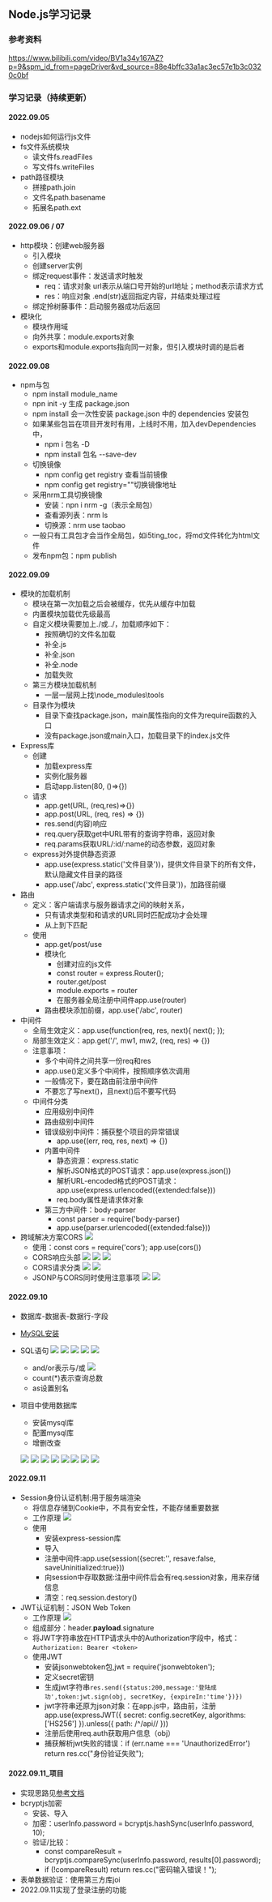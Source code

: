 ## Node.js学习记录

### 参考资料 
https://www.bilibili.com/video/BV1a34y167AZ?p=9&spm_id_from=pageDriver&vd_source=88e4bffc33a1ac3ec57e1b3c0320c0bf

### 学习记录（持续更新）

#### 2022.09.05
- nodejs如何运行js文件
- fs文件系统模块
  - 读文件fs.readFiles
  - 写文件fs.writeFiles
- path路径模块
  - 拼接path.join
  - 文件名path.basename
  - 拓展名path.ext

#### 2022.09.06 / 07
- http模块：创建web服务器
  - 引入模块
  - 创建server实例
  - 绑定request事件：发送请求时触发
    - req：请求对象 url表示从端口号开始的url地址；method表示请求方式
    - res：响应对象 .end(str)返回指定内容，并结束处理过程
  - 绑定拎树藤事件：启动服务器成功后返回
- 模块化
  - 模块作用域
  - 向外共享：module.exports对象
  - exports和module.exports指向同一对象，但引入模块时调的是后者

#### 2022.09.08
- npm与包
  - npm install module_name
  - npn init -y 生成 package.json
  - npm install 会一次性安装 package.json 中的 dependencies 安装包
  - 如果某些包旨在项目开发时有用，上线时不用，加入devDependencies中，
    - npm i 包名 -D
    - npm install 包名 --save-dev
  - 切换镜像
    - npm config get registry 查看当前镜像
    - npm config get registry=""切换镜像地址
  - 采用nrm工具切换镜像
    - 安装：npn i nrm -g（表示全局包）
    - 查看源列表：nrm ls
    - 切换源：nrm use taobao
  - 一般只有工具包才会当作全局包，如i5ting_toc，将md文件转化为html文件
  - 发布npm包：npm publish

#### 2022.09.09
- 模块的加载机制
  - 模块在第一次加载之后会被缓存，优先从缓存中加载
  - 内置模块加载优先级最高
  - 自定义模块需要加上./或../，加载顺序如下：
    - 按照确切的文件名加载
    - 补全.js
    - 补全.json
    - 补全.node
    - 加载失败
  - 第三方模块加载机制
    - 一层一层网上找\node_modules\tools
  - 目录作为模块
    - 目录下查找package.json，main属性指向的文件为require函数的入口
    - 没有package.json或main入口，加载目录下的index.js文件
- Express库
  - 创建
    - 加载express库
    - 实例化服务器
    - 启动app.listen(80, ()=>{})
  - 请求
    - app.get(URL, (req,res)=>{})
    - app.post(URL, (req, res) => {})
    - res.send(内容)响应
    - req.query获取get中URL带有的查询字符串，返回对象
    - req.params获取URL/:id/:name的动态参数，返回对象
  - express对外提供静态资源
    - app.use(express.static('文件目录'))，提供文件目录下的所有文件，默认隐藏文件目录的路径
    - app.use('/abc', express.static('文件目录'))，加路径前缀
- 路由
  - 定义：客户端请求与服务器请求之间的映射关系，
    - 只有请求类型和和请求的URL同时匹配成功才会处理
    - 从上到下匹配
  - 使用
    - app.get/post/use
    - 模块化
      - 创建对应的js文件
      - const router = express.Router();
      - router.get/post
      - module.exports = router
      - 在服务器全局注册中间件app.use(router)
    - 路由模块添加前缀，app.use('/abc', router)
- 中间件
  - 全局生效定义：app.use(function(req, res, next){ next(); });
  - 局部生效定义：app.get('/', mw1, mw2, (req, res) => {})
  - 注意事项：
    - 多个中间件之间共享一份req和res
    - app.use()定义多个中间件，按照顺序依次调用
    - 一般情况下，要在路由前注册中间件
    - 不要忘了写next()，且next()后不要写代码
  - 中间件分类
    - 应用级别中间件
    - 路由级别中间件
    - 错误级别中间件：捕获整个项目的异常错误
      - app.use((err, req, res, next) => {})
    - 内置中间件
      - 静态资源：express.static
      - 解析JSON格式的POST请求：app.use(express.json())
      - 解析URL-encoded格式的POST请求：app.use(express.urlencoded({extended:false}))
      - req.body属性是请求体对象
    - 第三方中间件：body-parser
      - const parser = require('body-parser)
      - app.use(parser.urlencoded({extended:false}))
- 跨域解决方案CORS
 ![](20220909/images/CORS图示.png)
  - 使用：const cors = require('cors'); app.use(cors())
  - CORS响应头部
     ![](20220909/images/CORS响应头部-origin.png)
     ![](20220909/images/CORS响应头部-Headers.png)
     ![](20220909/images/CORS响应头部-Methods.png)
  - CORS请求分类
     ![](20220909/images/CORS简单请求.png)
     ![](20220909/images/CORS预检请求.png)
  - JSONP与CORS同时使用注意事项
     ![](20220909/images/创建JSONP接口注意事项.png)
     ![](20220909/images/实现JSONP接口的代码.png)

#### 2022.09.10
- 数据库-数据表-数据行-字段
- [MySQL安装](./20220910/%E5%AE%89%E8%A3%85%E6%95%99%E7%A8%8B%20-%20Windows%E7%B3%BB%E7%BB%9F%E5%AE%89%E8%A3%85MySql/README.md)
- SQL语句
   ![](20220910/images/select语句.png)
   ![](20220910/images/insert语句.png)
   ![](20220910/images/update语句.png)
   ![](20220910/images/delete语句.png)
   ![](20220910/images/where子语句.png)
  - and/or表示与/或
   ![](20220910/images/order_by子语句.png)
  - count(*)表示查询总数
  - as设置别名
- 项目中使用数据库
  - 安装mysql库
  - 配置mysql库
  - 增删改查
    
   ![](20220910/images/配置sql库.png)
   ![](20220910/images/查询.png)
   ![](20220910/images/插入1.png)
   ![](20220910/images/插入2.png)
   ![](20220910/images/更新1.png)
   ![](20220910/images/更新2.png)
   ![](20220910/images/删除.png)
   ![](20220910/images/标记删除.png)

#### 2022.09.11
- Session身份认证机制:用于服务端渲染
  - 将信息存储到Cookie中，不具有安全性，不能存储重要数据
  - 工作原理
   ![](20220911/imgs/session身份认证.png)
  - 使用
    - 安装express-session库
    - 导入
    - 注册中间件:app.use(session({secret:'', resave:false, saveUninitialized:true}))
    - 向session中存取数据:注册中间件后会有req.session对象，用来存储信息
    - 清空：req.session.destory()
- JWT认证机制：JSON Web Token
  - 工作原理
   ![](20220911/imgs/jwt身份认证.png)
  - 组成部分：header.**payload**.signature
  - 将JWT字符串放在HTTP请求头中的Authorization字段中，格式：`Authorization: Bearer <token>`
  - 使用JWT
    - 安装jsonwebtoken包,jwt = require('jsonwebtoken');
    - 定义secret密钥
    - 生成jwt字符串`res.send({status:200,message:'登陆成功',token:jwt.sign(obj, secretKey, {expireIn:'time'})})`
    - jwt字符串还原为json对象：在app.js中，路由前，注册app.use(expressJWT({ secret: config.secretKey, algorithms: ['HS256'] }).unless({ path: /^\/api\// }))
    - 注册后使用req.auth获取用户信息（obj）
    - 捕获解析jwt失败的错误：if (err.name === 'UnauthorizedError') return res.cc("身份验证失败");

#### 2022.09.11_项目
- 实现思路见[参考文档](20220911_Project/ev_api_server.md)
- bcryptjs加密
  - 安装、导入
  - 加密：userInfo.password = bcryptjs.hashSync(userInfo.password, 10);
  - 验证/比较：
    - const compareResult = bcryptjs.compareSync(userInfo.password, results[0].password);
    - if (!compareResult) return res.cc("密码输入错误！");
- 表单数据验证：使用第三方库joi
- 2022.09.11实现了登录注册的功能